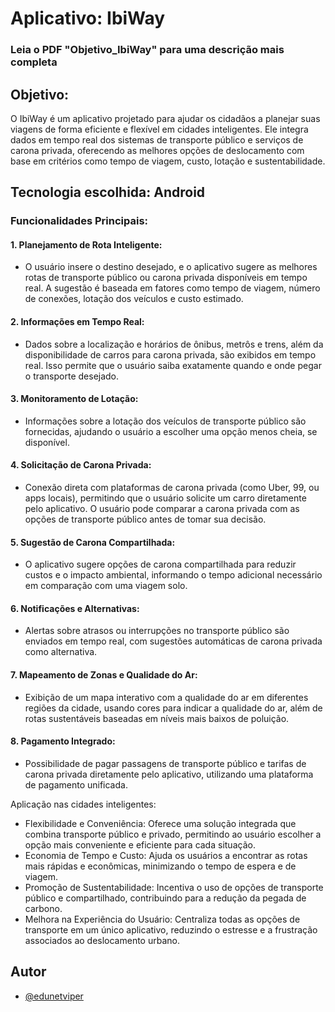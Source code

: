 
# Aplicativo: IbiWay
### Leia o PDF "Objetivo_IbiWay" para uma descrição mais completa

## Objetivo:
O IbiWay é um aplicativo projetado para ajudar os cidadãos a planejar suas viagens de forma eficiente e flexível em cidades inteligentes. Ele integra dados em tempo real dos sistemas de transporte público e serviços de carona privada, oferecendo as melhores opções de deslocamento com base em critérios como tempo de viagem, custo, lotação e sustentabilidade.

## Tecnologia escolhida: Android

### Funcionalidades Principais:

#### 1. Planejamento de Rota Inteligente:
   - O usuário insere o destino desejado, e o aplicativo sugere as melhores rotas de transporte público ou carona privada disponíveis em tempo real. A sugestão é baseada em fatores como tempo de viagem, número de conexões, lotação dos veículos e custo estimado.

#### 2. Informações em Tempo Real:
   - Dados sobre a localização e horários de ônibus, metrôs e trens, além da disponibilidade de carros para carona privada, são exibidos em tempo real. Isso permite que o usuário saiba exatamente quando e onde pegar o transporte desejado.

#### 3. Monitoramento de Lotação:
   - Informações sobre a lotação dos veículos de transporte público são fornecidas, ajudando o usuário a escolher uma opção menos cheia, se disponível.

#### 4. Solicitação de Carona Privada:
   - Conexão direta com plataformas de carona privada (como Uber, 99, ou apps locais), permitindo que o usuário solicite um carro diretamente pelo aplicativo. O usuário pode comparar a carona privada com as opções de transporte público antes de tomar sua decisão.

#### 5. Sugestão de Carona Compartilhada:
   - O aplicativo sugere opções de carona compartilhada para reduzir custos e o impacto ambiental, informando o tempo adicional necessário em comparação com uma viagem solo.

#### 6. Notificações e Alternativas:
   - Alertas sobre atrasos ou interrupções no transporte público são enviados em tempo real, com sugestões automáticas de carona privada como alternativa.

#### 7. Mapeamento de Zonas e Qualidade do Ar:
   - Exibição de um mapa interativo com a qualidade do ar em diferentes regiões da cidade, usando cores para indicar a qualidade do ar, além de rotas sustentáveis baseadas em níveis mais baixos de poluição.

#### 8. Pagamento Integrado:
   - Possibilidade de pagar passagens de transporte público e tarifas de carona privada diretamente pelo aplicativo, utilizando uma plataforma de pagamento unificada.

Aplicação nas cidades inteligentes:
- Flexibilidade e Conveniência: Oferece uma solução integrada que combina transporte público e privado, permitindo ao usuário escolher a opção mais conveniente e eficiente para cada situação.
- Economia de Tempo e Custo: Ajuda os usuários a encontrar as rotas mais rápidas e econômicas, minimizando o tempo de espera e de viagem.
- Promoção de Sustentabilidade: Incentiva o uso de opções de transporte público e compartilhado, contribuindo para a redução da pegada de carbono.
- Melhora na Experiência do Usuário: Centraliza todas as opções de transporte em um único aplicativo, reduzindo o estresse e a frustração associados ao deslocamento urbano.


## Autor

- [@edunetviper](https://www.github.com/octokatherine)

